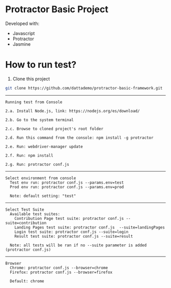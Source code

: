 # Protractor Basic Project

Developed with:
  - Javascript
  - Protractor
  - Jasmine

# How to run test?

  1. Clone this project
```sh
git clone https://github.com/dattademo/protractor-basic-framework.git
```
  ---------------------------
  	Running test from Console
	
	2.a. Install Node.js, link: https://nodejs.org/es/download/
  
	2.b. Go to the system terminal
 
	2.c. Browse to cloned project's root folder
  
	2.d. Run this command from the console: npm install -g protractor
  
	2.e. Run: webdriver-manager update

	2.f. Run: npm install

	2.g. Run: protractor conf.js

  ---------------------------
  	Select environment from console
	  Test env run: protractor conf.js --params.env=test
	  Prod env run: protractor conf.js --params.env=prod

	  Note: default setting: "test"
  
  ---------------------------
  	Select Test Suite
	  Available test suites:
 	    Contribution Page test suite: protractor conf.js --suite=contribution
	    Landing Pages test suite: protractor conf.js  --suite=landingPages
	  	Login test suite: protractor conf.js --suite=login
	    Result test suite: protractor conf.js --suite=result

	  Note: all tests will be ran if no --suite parameter is added (protractor conf.js)

  ---------------------------
  	Browser
	  Chrome: protractor conf.js --browser=chrome
	  Firefox: protractor conf.js --browser=firefox

	  Default: chrome